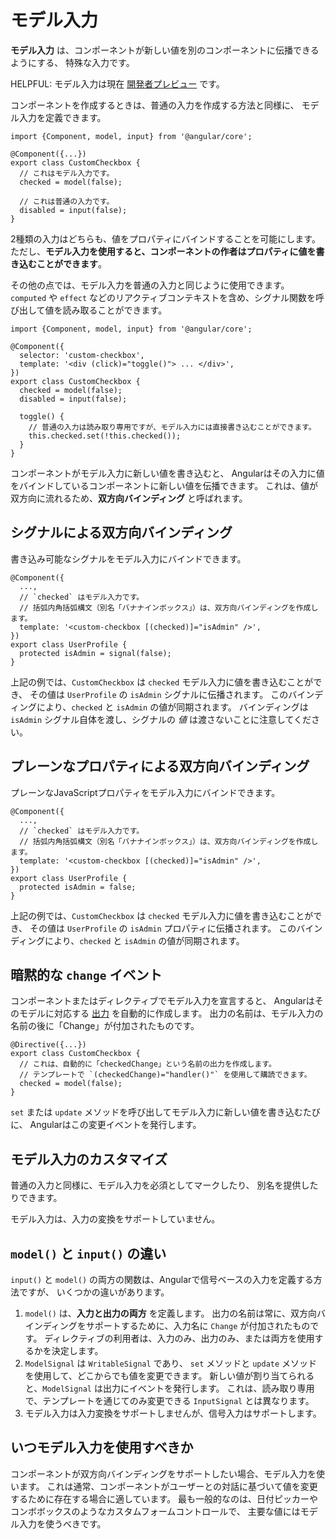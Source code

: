 # モデル入力

**モデル入力** は、コンポーネントが新しい値を別のコンポーネントに伝播できるようにする、
特殊な入力です。

HELPFUL: モデル入力は現在 [開発者プレビュー](/reference/releases#developer-preview) です。

コンポーネントを作成するときは、普通の入力を作成する方法と同様に、
モデル入力を定義できます。

```angular-ts
import {Component, model, input} from '@angular/core';

@Component({...})
export class CustomCheckbox {
  // これはモデル入力です。
  checked = model(false);

  // これは普通の入力です。
  disabled = input(false);
}
```

2種類の入力はどちらも、値をプロパティにバインドすることを可能にします。
ただし、**モデル入力を使用すると、コンポーネントの作者はプロパティに値を書き込むことができます**。

その他の点では、モデル入力を普通の入力と同じように使用できます。
`computed` や `effect` などのリアクティブコンテキストを含め、シグナル関数を呼び出して値を読み取ることができます。

```angular-ts
import {Component, model, input} from '@angular/core';

@Component({
  selector: 'custom-checkbox',
  template: '<div (click)="toggle()"> ... </div>',
})
export class CustomCheckbox {
  checked = model(false);
  disabled = input(false);

  toggle() {
    // 普通の入力は読み取り専用ですが、モデル入力には直接書き込むことができます。
    this.checked.set(!this.checked());
  }
}
```

コンポーネントがモデル入力に新しい値を書き込むと、
Angularはその入力に値をバインドしているコンポーネントに新しい値を伝播できます。
これは、値が双方向に流れるため、**双方向バインディング** と呼ばれます。

## シグナルによる双方向バインディング

書き込み可能なシグナルをモデル入力にバインドできます。

```angular-ts
@Component({
  ...,
  // `checked` はモデル入力です。
  // 括弧内角括弧構文（別名「バナナインボックス」）は、双方向バインディングを作成します。
  template: '<custom-checkbox [(checked)]="isAdmin" />',
})
export class UserProfile {
  protected isAdmin = signal(false);
}
```

上記の例では、`CustomCheckbox` は `checked` モデル入力に値を書き込むことができ、
その値は `UserProfile` の `isAdmin` シグナルに伝播されます。
このバインディングにより、`checked` と `isAdmin` の値が同期されます。
バインディングは `isAdmin` シグナル自体を渡し、シグナルの _値_ は渡さないことに注意してください。

## プレーンなプロパティによる双方向バインディング

プレーンなJavaScriptプロパティをモデル入力にバインドできます。

```angular-ts
@Component({
  ...,
  // `checked` はモデル入力です。
  // 括弧内角括弧構文（別名「バナナインボックス」）は、双方向バインディングを作成します。
  template: '<custom-checkbox [(checked)]="isAdmin" />',
})
export class UserProfile {
  protected isAdmin = false;
}
```

上記の例では、`CustomCheckbox` は `checked` モデル入力に値を書き込むことができ、
その値は `UserProfile` の `isAdmin` プロパティに伝播されます。
このバインディングにより、`checked` と `isAdmin` の値が同期されます。

## 暗黙的な `change` イベント

コンポーネントまたはディレクティブでモデル入力を宣言すると、
Angularはそのモデルに対応する [出力](guide/components/outputs) を自動的に作成します。
出力の名前は、モデル入力の名前の後に「Change」が付加されたものです。

```angular-ts
@Directive({...})
export class CustomCheckbox {
  // これは、自動的に「checkedChange」という名前の出力を作成します。
  // テンプレートで `(checkedChange)="handler()"` を使用して購読できます。
  checked = model(false);
}
```

`set` または `update` メソッドを呼び出してモデル入力に新しい値を書き込むたびに、
Angularはこの変更イベントを発行します。

## モデル入力のカスタマイズ

普通の入力と同様に、モデル入力を必須としてマークしたり、
別名を提供したりできます。

モデル入力は、入力の変換をサポートしていません。

## `model()` と `input()` の違い

`input()` と `model()` の両方の関数は、Angularで信号ベースの入力を定義する方法ですが、
いくつかの違いがあります。
1. `model()` は、**入力と出力の両方** を定義します。
出力の名前は常に、双方向バインディングをサポートするために、入力名に `Change` が付加されたものです。
ディレクティブの利用者は、入力のみ、出力のみ、または両方を使用するかを決定します。
2. `ModelSignal` は `WritableSignal` であり、
`set` メソッドと `update` メソッドを使用して、どこからでも値を変更できます。
新しい値が割り当てられると、`ModelSignal` は出力にイベントを発行します。
これは、読み取り専用で、テンプレートを通じてのみ変更できる `InputSignal` とは異なります。
3. モデル入力は入力変換をサポートしませんが、信号入力はサポートします。

## いつモデル入力を使用すべきか

コンポーネントが双方向バインディングをサポートしたい場合、モデル入力を使います。
これは通常、コンポーネントがユーザーとの対話に基づいて値を変更するために存在する場合に適しています。
最も一般的なのは、日付ピッカーやコンボボックスのようなカスタムフォームコントロールで、
主要な値にはモデル入力を使うべきです。
